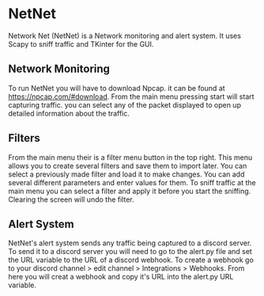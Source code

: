 # NetNet
Network Net (NetNet) is a Network monitoring and alert system. It uses Scapy to sniff traffic and TKinter for the GUI. 

## Network Monitoring
To run NetNet you will have to download Npcap. it can be found at https://npcap.com/#download. From the main menu pressing start will start capturing traffic. you can select any of the packet displayed to open up detailed information about the traffic.

## Filters
From the main menu their is a filter menu button in the top right. This menu allows you to create several filters and save them to import later. You can select a previously made filter and load it to make changes. You can add several different parameters and enter values for them. To sniff traffic at the main menu you can select a filter and apply it before you start the sniffing. Clearing the screen will undo the filter.

## Alert System
NetNet's alert system sends any traffic being captured to a discord server. To send it to a discord server you will need to go to the alert.py file and set the URL variable to the URL of a discord webhook. To create a webhook go to your discord channel > edit channel > Integrations > Webhooks. From here you will creat a webhook and copy it's URL into the alert.py URL variable.
